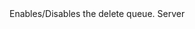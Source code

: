 <function name="EnableDeleteQueue" parent="IPhysicsEnvironment" type="classfunc">
	<description>
		Enables/Disables the delete queue.
		<added version="0.7"></added>
	</description>
	<realm>Server</realm>
	<args>
		<arg name="deleteQueue" type="boolean"></arg>
	</args>
	<rets>
	</rets>
</function>